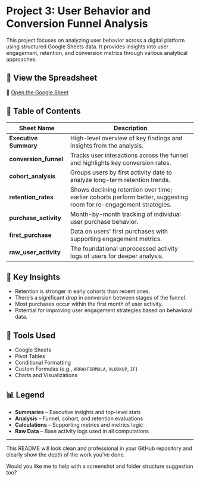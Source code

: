 # Project 3: User Behavior and Conversion Funnel Analysis

This project focuses on analyzing user behavior across a digital platform using structured Google Sheets data. It provides insights into user engagement, retention, and conversion metrics through various analytical approaches.

## 📄 View the Spreadsheet

🔗 [Open the Google Sheet](https://docs.google.com/spreadsheets/d/15q8avXwgUnsfJmKzhhRddjE5d1rNFom710YYzfYxHIY/edit?usp=sharing)

## 🧾 Table of Contents

| Sheet Name           | Description |
|----------------------|-------------|
| **Executive Summary** | High-level overview of key findings and insights from the analysis. |
| **conversion_funnel** | Tracks user interactions across the funnel and highlights key conversion rates. |
| **cohort_analysis** | Groups users by first activity date to analyze long-term retention trends. |
| **retention_rates** | Shows declining retention over time; earlier cohorts perform better, suggesting room for re-engagement strategies. |
| **purchase_activity** | Month-by-month tracking of individual user purchase behavior. |
| **first_purchase** | Data on users' first purchases with supporting engagement metrics. |
| **raw_user_activity** | The foundational unprocessed activity logs of users for deeper analysis. |

## 🧠 Key Insights

- Retention is stronger in early cohorts than recent ones.
- There’s a significant drop in conversion between stages of the funnel.
- Most purchases occur within the first month of user activity.
- Potential for improving user engagement strategies based on behavioral data.

## 🔧 Tools Used

- Google Sheets
- Pivot Tables
- Conditional Formatting
- Custom Formulas (e.g., `ARRAYFORMULA`, `VLOOKUP`, `IF`)
- Charts and Visualizations

## 📊 Legend

- **Summaries** – Executive insights and top-level stats  
- **Analysis** – Funnel, cohort, and retention evaluations  
- **Calculations** – Supporting metrics and metrics logic  
- **Raw Data** – Base activity logs used in all computations

---

This README will look clean and professional in your GitHub repository and clearly show the depth of the work you've done.

Would you like me to help with a screenshot and folder structure suggestion too?

